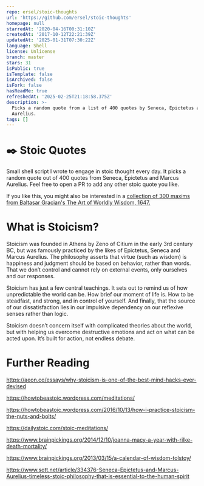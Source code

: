 ```yaml
---
repo: ersel/stoic-thoughts
url: 'https://github.com/ersel/stoic-thoughts'
homepage: null
starredAt: '2020-04-16T00:31:10Z'
createdAt: '2017-10-12T22:21:39Z'
updatedAt: '2025-01-31T07:30:22Z'
language: Shell
license: Unlicense
branch: master
stars: 31
isPublic: true
isTemplate: false
isArchived: false
isFork: false
hasReadMe: true
refreshedAt: '2025-02-25T21:18:58.375Z'
description: >-
  Picks a random quote from a list of 400 quotes by Seneca, Epictetus and Marcus
  Aurelius.
tags: []
---
```


# :black_nib: Stoic Quotes
Small shell script I wrote to engage in stoic thought every day.
It picks a random quote out of 400 quotes from Seneca, Epictetus and Marcus Aurelius.
Feel free to open a PR to add any other stoic quote you like.

If you like this, you might also be interested in a [collection of 300 maxims from Baltasar Gracian's The Art of Worldly Wisdom, 1647.](https://github.com/ersel/the-art-of-worldly-wisdom)

# What is Stoicism?
Stoicism was founded in Athens by Zeno of Citium in the early 3rd century BC, but was famously practiced by the likes of Epictetus, Seneca and Marcus Aurelius. The philosophy asserts that virtue (such as wisdom) is happiness and judgment should be based on behavior, rather than words. That we don’t control and cannot rely on external events, only ourselves and our responses.

Stoicism has just a few central teachings. It sets out to remind us of how unpredictable the world can be. How brief our moment of life is. How to be steadfast, and strong, and in control of yourself. And finally, that the source of our dissatisfaction lies in our impulsive dependency on our reflexive senses rather than logic.

Stoicism doesn’t concern itself with complicated theories about the world, but with helping us overcome destructive emotions and act on what can be acted upon. It’s built for action, not endless debate.

# Further Reading
https://aeon.co/essays/why-stoicism-is-one-of-the-best-mind-hacks-ever-devised

https://howtobeastoic.wordpress.com/meditations/

https://howtobeastoic.wordpress.com/2016/10/13/how-i-practice-stoicism-the-nuts-and-bolts/

https://dailystoic.com/stoic-meditations/

https://www.brainpickings.org/2014/12/10/joanna-macy-a-year-with-rilke-death-mortality/

https://www.brainpickings.org/2013/03/15/a-calendar-of-wisdom-tolstoy/

https://www.sott.net/article/334376-Seneca-Epictetus-and-Marcus-Aurelius-timeless-stoic-philosophy-that-is-essential-to-the-human-spirit
